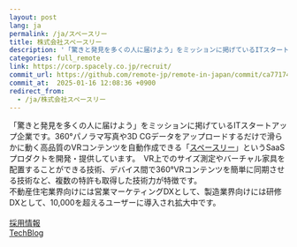```yaml
---
layout: post
lang: ja
permalink: /ja/スペースリー
title: 株式会社スペースリー
description: '「驚きと発見を多くの人に届けよう」をミッションに掲げているITスタートアップ企業です。360°パノラマ写真や3D CGデータをアップロードするだけで滑らかに動く高品質のVRコンテンツを自動作成できる「スペースリー」というSaaSプロダクトを開発・提供しています。　VR上でのサイズ測定やバーチャル家具を配置することができる技術、デバイス間で360°VRコンテンツを簡単に同期させる技術など、複数の特許も取得した技術力が特徴です。 不動産住宅業界向けには営業マーケティングDXとして、製造業界向けには研修DXとして、10,000を超えるユーザーに導入され拡大中です。  採用情報 TechBlog'
categories: full_remote
link: https://corp.spacely.co.jp/recruit/
commit_url: https://github.com/remote-jp/remote-in-japan/commit/ca771745e089ae0938863b64c5210b2e39bb39c9
commit_at:  2025-01-16 12:08:36 +0900
redirect_from:
  - /ja/株式会社スペースリー
---
```


<p>「驚きと発見を多くの人に届けよう」をミッションに掲げているITスタートアップ企業です。360°パノラマ写真や3D CGデータをアップロードするだけで滑らかに動く高品質のVRコンテンツを自動作成できる「<a href="https://info.spacely.co.jp/">スペースリー</a>」というSaaSプロダクトを開発・提供しています。　VR上でのサイズ測定やバーチャル家具を配置することができる技術、デバイス間で360°VRコンテンツを簡単に同期させる技術など、複数の特許も取得した技術力が特徴です。<br />不動産住宅業界向けには営業マーケティングDXとして、製造業界向けには研修DXとして、10,000を超えるユーザーに導入され拡大中です。<br /><br /><a href="https://corp.spacely.co.jp/recruit/">採用情報</a><br /><a href="https://tech.spacely.co.jp/">TechBlog</a></p>

